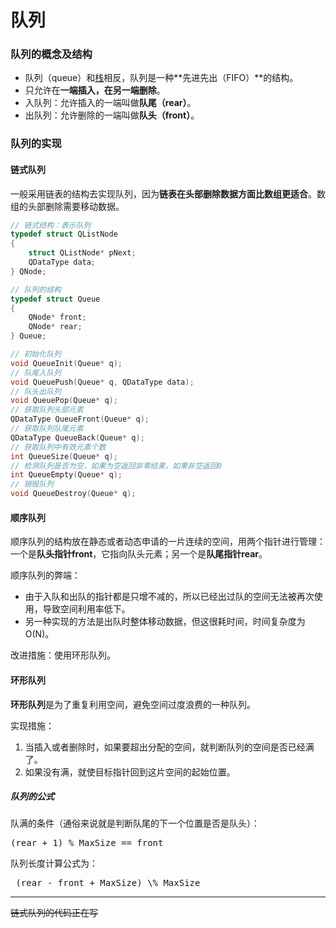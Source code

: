 # 队列

### 队列的概念及结构

* 队列（queue）和[栈](https://blog.hguflyingdog.cloudns.ch/post/zhan-de-xue-xi.html)相反，队列是一种**先进先出（FIFO）**的结构。
* 只允许在**一端插入，在另一端删除**。
* 入队列：允许插入的一端叫做**队尾（rear）**。
* 出队列：允许删除的一端叫做**队头（front）**。

### 队列的实现

#### 链式队列

一般采用链表的结构去实现队列，因为**链表在头部删除数据方面比数组更适合**。数组的头部删除需要移动数据。

```c
// 链式结构：表示队列 
typedef struct QListNode 
{ 
	struct QListNode* pNext; 
	QDataType data; 
} QNode; 

// 队列的结构 
typedef struct Queue 
{ 
	QNode* front; 
	QNode* rear; 
} Queue; 

// 初始化队列 
void QueueInit(Queue* q); 
// 队尾入队列 
void QueuePush(Queue* q, QDataType data); 
// 队头出队列 
void QueuePop(Queue* q); 
// 获取队列头部元素 
QDataType QueueFront(Queue* q); 
// 获取队列队尾元素 
QDataType QueueBack(Queue* q); 
// 获取队列中有效元素个数 
int QueueSize(Queue* q); 
// 检测队列是否为空，如果为空返回非零结果，如果非空返回0 
int QueueEmpty(Queue* q); 
// 销毁队列 
void QueueDestroy(Queue* q);
```

#### 顺序队列

顺序队列的结构放在静态或者动态申请的一片连续的空间，用两个指针进行管理：一个是**队头指针front**，它指向队头元素；另一个是**队尾指针rear**。

顺序队列的弊端：

* 由于入队和出队的指针都是只增不减的，所以已经出过队的空间无法被再次使用，导致空间利用率低下。
* 另一种实现的方法是出队时整体移动数据，但这很耗时间，时间复杂度为O(N)。

改进措施：使用环形队列。

#### 环形队列

**环形队列**是为了重复利用空间，避免空间过度浪费的一种队列。

实现措施：

1. 当插入或者删除时，如果要超出分配的空间，就判断队列的空间是否已经满了。
2. 如果没有满，就使目标指针回到这片空间的起始位置。

##### 队列的公式

队满的条件（通俗来说就是判断队尾的下一个位置是否是队头）：
<pre>
(rear + 1) % MaxSize == front
</pre>
  
队列长度计算公式为：
<pre>
 (rear - front + MaxSize) \% MaxSize
</pre>

---

~~链式队列的代码正在写~~